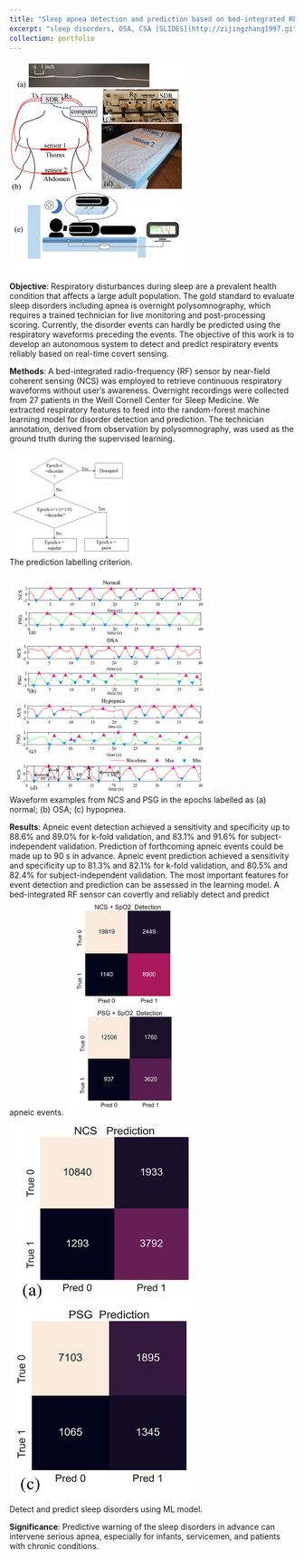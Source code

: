 ```yaml
---
title: "Sleep apnea detection and prediction based on bed-integrated RF sensor "
excerpt: "sleep disorders, OSA, CSA [SLIDES](http://zijingzhang1997.github.io/files/sleep/sleep_study_intro.pdf) <br/><img src='/images/sleep/pic1.png'>"
collection: portfolio
---
```


<img src='/images/sleep/pic2.png'>  <br/>

**Objective**: Respiratory disturbances during sleep are a prevalent health condition that affects a large adult population. The gold standard to evaluate sleep disorders including apnea is overnight polysomnography, which requires a trained technician for live monitoring and post-processing scoring. Currently, the disorder events can hardly be predicted using the respiratory waveforms preceding the events.  The objective of this work is to develop an autonomous system to detect and predict respiratory events reliably based on real-time covert sensing. 


**Methods**: A bed-integrated radio-frequency (RF) sensor by near-field coherent sensing (NCS) was employed to retrieve continuous respiratory waveforms without user’s awareness. Overnight recordings were collected from 27 patients in the Weill Cornell Center for Sleep Medicine. We extracted respiratory features to feed into the random-forest machine learning model for disorder detection and prediction. The technician annotation, derived from observation by polysomnography, was used as the ground truth during the supervised learning. 

<img src='/images/sleep/pic3.png'>  <br/>
The prediction labelling criterion. 

<img src='/images/sleep/pic4.png'>  <br/>
Waveform examples from NCS and PSG in the epochs labelled as (a) normal; (b) OSA; (c) hypopnea. 


**Results**: Apneic event detection achieved a sensitivity and specificity up to 88.6% and 89.0% for k-fold validation, and 83.1% and 91.6% for subject-independent validation.  Prediction of forthcoming apneic events could be made up to 90 s in advance. Apneic event prediction achieved a sensitivity and specificity up to 81.3% and 82.1% for k-fold validation, and 80.5% and 82.4% for subject-independent validation. The most important features for event detection and prediction can be assessed in the learning model.  A bed-integrated RF sensor can covertly and reliably detect and predict apneic events. 
<img src='/images/sleep/pic5.png'>  <br/>
<img src='/images/sleep/pic6.png'>  <br/>
Detect and predict sleep disorders using ML model.

**Significance**: Predictive warning of the sleep disorders in advance can intervene serious apnea, especially for infants, servicemen, and patients with chronic conditions. 
  
